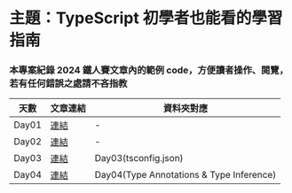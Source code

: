 # 主題：TypeScript 初學者也能看的學習指南
### 本專案紀錄 2024 鐵人賽文章內的範例 code，方便讀者操作、閱覽，若有任何錯誤之處請不吝指教

天數 | 文章連結 | 資料夾對應
------------- | -------------| -------------
Day01 | [連結](https://ithelp.ithome.com.tw/articles/10349345) | -
Day02 | [連結](https://ithelp.ithome.com.tw/articles/10349532) | -
Day03 | [連結](https://ithelp.ithome.com.tw/articles/10349895)| Day03(tsconfig.json)
Day04 | [連結](https://ithelp.ithome.com.tw/articles/10350121)| Day04(Type Annotations  & Type Inference)
